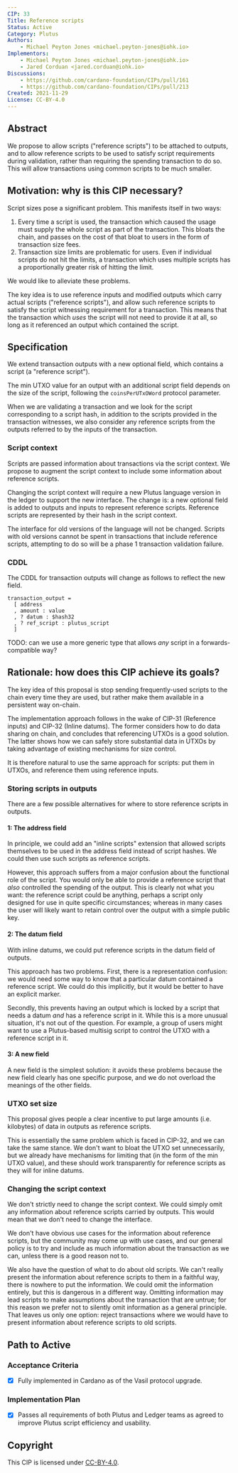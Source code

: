 ```yaml
---
CIP: 33
Title: Reference scripts
Status: Active
Category: Plutus
Authors:
    - Michael Peyton Jones <michael.peyton-jones@iohk.io>
Implementors:
    - Michael Peyton Jones <michael.peyton-jones@iohk.io>
    - Jared Corduan <jared.corduan@iohk.io>
Discussions:
    - https://github.com/cardano-foundation/CIPs/pull/161
    - https://github.com/cardano-foundation/CIPs/pull/213
Created: 2021-11-29
License: CC-BY-4.0
---
```


## Abstract

We propose to allow scripts ("reference scripts") to be attached to outputs, and to allow reference scripts to be used to satisfy script requirements during validation, rather than requiring the spending transaction to do so.
This will allow transactions using common scripts to be much smaller.

## Motivation: why is this CIP necessary?

Script sizes pose a significant problem. This manifests itself in two ways:
1. Every time a script is used, the transaction which caused the usage must supply the whole script as part of the transaction. This bloats the chain, and passes on the cost of that bloat to users in the form of transaction size fees.
2. Transaction size limits are problematic for users. Even if individual scripts do not hit the limits, a transaction which uses multiple scripts has a proportionally greater risk of hitting the limit.

We would like to alleviate these problems.

The key idea is to use reference inputs and modified outputs which carry actual scripts ("reference scripts"), and allow such reference scripts to satisfy the script witnessing requirement for a transaction.
This means that the transaction which _uses_ the script will not need to provide it at all, so long as it referenced an output which contained the script.

## Specification

We extend transaction outputs with a new optional field, which contains a script (a "reference script").

The min UTXO value for an output with an additional script field depends on the size of the script, following the `coinsPerUTxOWord` protocol parameter.

When we are validating a transaction and we look for the script corresponding to a script hash, in addition to the scripts provided in the transaction witnesses, we also consider any reference scripts from the outputs referred to by the inputs of the transaction.

### Script context

Scripts are passed information about transactions via the script context.
We propose to augment the script context to include some information about reference scripts.

Changing the script context will require a new Plutus language version in the ledger to support the new interface.
The change is: a new optional field is added to outputs and inputs to represent reference scripts.
Reference scripts are represented by their hash in the script context.

The interface for old versions of the language will not be changed.
Scripts with old versions cannot be spent in transactions that include reference scripts, attempting to do so will be a phase 1 transaction validation failure.

### CDDL

The CDDL for transaction outputs will change as follows to reflect the new field.
```
transaction_output =
  [ address
  , amount : value
  , ? datum : $hash32
  , ? ref_script : plutus_script
  ]
```
TODO: can we use a more generic type that allows _any_ script in a forwards-compatible way?

## Rationale: how does this CIP achieve its goals?

The key idea of this proposal is stop sending frequently-used scripts to the chain every time they are used, but rather make them available in a persistent way on-chain.

The implementation approach follows in the wake of CIP-31 (Reference inputs) and CIP-32 (Inline datums).
The former considers how to do data sharing on chain, and concludes that referencing UTXOs is a good solution.
The latter shows how we can safely store substantial data in UTXOs by taking advantage of existing mechanisms for size control.

It is therefore natural to use the same approach for scripts: put them in UTXOs, and reference them using reference inputs.

### Storing scripts in outputs

There are a few possible alternatives for where to store reference scripts in outputs.

#### 1: The address field

In principle, we could add an "inline scripts" extension that allowed scripts themselves to be used in the address field instead of script hashes.
We could then use such scripts as reference scripts.

However, this approach suffers from a major confusion about the functional role of the script.
You would only be able to provide a reference script that _also_ controlled the spending of the output.
This is clearly not what you want: the reference script could be anything, perhaps a script only designed for use in quite specific circumstances; whereas in many cases the user will likely want to retain control over the output with a simple public key.

#### 2: The datum field

With inline datums, we could put reference scripts in the datum field of outputs.

This approach has two problems.
First, there is a representation confusion: we would need some way to know that a particular datum contained a reference script.
We could do this implicitly, but it would be better to have an explicit marker.

Secondly, this prevents having an output which is locked by a script that needs a datum _and_ has a reference script in it.
While this is a more unusual situation, it's not out of the question.
For example, a group of users might want to use a Plutus-based multisig script to control the UTXO with a reference script in it.

#### 3: A new field

A new field is the simplest solution: it avoids these problems because the new field clearly has one specific purpose, and we do not overload the meanings of the other fields.

### UTXO set size

This proposal gives people a clear incentive to put large amounts (i.e. kilobytes) of data in outputs as reference scripts.

This is essentially the same problem which is faced in CIP-32, and we can take the same stance.
We don't want to bloat the UTXO set unnecessarily, but we already have mechanisms for limiting that (in the form of the min UTXO value), and these should work transparently for reference scripts as they will for inline datums.

### Changing the script context

We don't strictly need to change the script context.
We could simply omit any information about reference scripts carried by outputs.
This would mean that we don't need to change the interface.

We don't have obvious use cases for the information about reference scripts, but the community may come up with use cases, and our general policy is to try and include as much information about the transaction as we can, unless there is a good reason not to.

We also have the question of what to do about old scripts.
We can't really present the information about reference scripts to them in a faithful way, there is nowhere to put the information.
We could omit the information entirely, but this is dangerous in a different way.
Omitting information may lead scripts to make assumptions about the transaction that are untrue; for this reason we prefer not to silently omit information as a general principle.
That leaves us only one option: reject transactions where we would have to present information about reference scripts to old scripts.

## Path to Active

### Acceptance Criteria

- [x] Fully implemented in Cardano as of the Vasil protocol upgrade.

### Implementation Plan

- [x] Passes all requirements of both Plutus and Ledger teams as agreed to improve Plutus script efficiency and usability.

## Copyright

This CIP is licensed under [CC-BY-4.0](https://creativecommons.org/licenses/by/4.0/legalcode).
